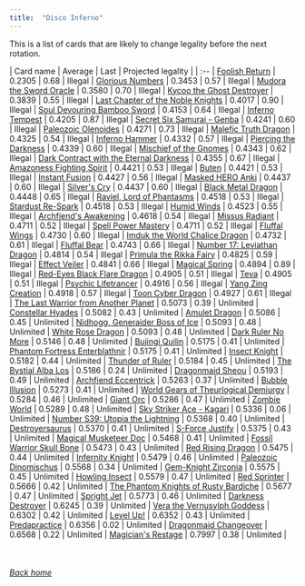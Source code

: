 ```yaml
---
title:  "Disco Inferno"
---
```


This is a list of cards that are likely to change legality before the next rotation.

| Card name | Average | Last | Projected legality |
| :-- |
[Foolish Return](https://db.ygoprodeck.com/card/?search=Foolish%20Return) | 0.2305 | 0.68 | Illegal |
[Glorious Numbers](https://db.ygoprodeck.com/card/?search=Glorious%20Numbers) | 0.3453 | 0.57 | Illegal |
[Mudora the Sword Oracle](https://db.ygoprodeck.com/card/?search=Mudora%20the%20Sword%20Oracle) | 0.3580 | 0.70 | Illegal |
[Kycoo the Ghost Destroyer](https://db.ygoprodeck.com/card/?search=Kycoo%20the%20Ghost%20Destroyer) | 0.3839 | 0.55 | Illegal |
[Last Chapter of the Noble Knights](https://db.ygoprodeck.com/card/?search=Last%20Chapter%20of%20the%20Noble%20Knights) | 0.4017 | 0.90 | Illegal |
[Soul Devouring Bamboo Sword](https://db.ygoprodeck.com/card/?search=Soul%20Devouring%20Bamboo%20Sword) | 0.4153 | 0.64 | Illegal |
[Inferno Tempest](https://db.ygoprodeck.com/card/?search=Inferno%20Tempest) | 0.4205 | 0.87 | Illegal |
[Secret Six Samurai - Genba](https://db.ygoprodeck.com/card/?search=Secret%20Six%20Samurai%20-%20Genba) | 0.4241 | 0.60 | Illegal |
[Paleozoic Olenoides](https://db.ygoprodeck.com/card/?search=Paleozoic%20Olenoides) | 0.4271 | 0.73 | Illegal |
[Malefic Truth Dragon](https://db.ygoprodeck.com/card/?search=Malefic%20Truth%20Dragon) | 0.4325 | 0.54 | Illegal |
[Inferno Hammer](https://db.ygoprodeck.com/card/?search=Inferno%20Hammer) | 0.4332 | 0.57 | Illegal |
[Piercing the Darkness](https://db.ygoprodeck.com/card/?search=Piercing%20the%20Darkness) | 0.4339 | 0.60 | Illegal |
[Mischief of the Gnomes](https://db.ygoprodeck.com/card/?search=Mischief%20of%20the%20Gnomes) | 0.4343 | 0.62 | Illegal |
[Dark Contract with the Eternal Darkness](https://db.ygoprodeck.com/card/?search=Dark%20Contract%20with%20the%20Eternal%20Darkness) | 0.4355 | 0.67 | Illegal |
[Amazoness Fighting Spirit](https://db.ygoprodeck.com/card/?search=Amazoness%20Fighting%20Spirit) | 0.4421 | 0.53 | Illegal |
[Buten](https://db.ygoprodeck.com/card/?search=Buten) | 0.4421 | 0.53 | Illegal |
[Instant Fusion](https://db.ygoprodeck.com/card/?search=Instant%20Fusion) | 0.4427 | 0.56 | Illegal |
[Masked HERO Anki](https://db.ygoprodeck.com/card/?search=Masked%20HERO%20Anki) | 0.4437 | 0.60 | Illegal |
[Silver's Cry](https://db.ygoprodeck.com/card/?search=Silver's%20Cry) | 0.4437 | 0.60 | Illegal |
[Black Metal Dragon](https://db.ygoprodeck.com/card/?search=Black%20Metal%20Dragon) | 0.4448 | 0.65 | Illegal |
[Raviel, Lord of Phantasms](https://db.ygoprodeck.com/card/?search=Raviel,%20Lord%20of%20Phantasms) | 0.4518 | 0.53 | Illegal |
[Stardust Re-Spark](https://db.ygoprodeck.com/card/?search=Stardust%20Re-Spark) | 0.4518 | 0.53 | Illegal |
[Humid Winds](https://db.ygoprodeck.com/card/?search=Humid%20Winds) | 0.4523 | 0.55 | Illegal |
[Archfiend's Awakening](https://db.ygoprodeck.com/card/?search=Archfiend's%20Awakening) | 0.4618 | 0.54 | Illegal |
[Missus Radiant](https://db.ygoprodeck.com/card/?search=Missus%20Radiant) | 0.4711 | 0.52 | Illegal |
[Spell Power Mastery](https://db.ygoprodeck.com/card/?search=Spell%20Power%20Mastery) | 0.4711 | 0.52 | Illegal |
[Fluffal Wings](https://db.ygoprodeck.com/card/?search=Fluffal%20Wings) | 0.4730 | 0.60 | Illegal |
[Imduk the World Chalice Dragon](https://db.ygoprodeck.com/card/?search=Imduk%20the%20World%20Chalice%20Dragon) | 0.4732 | 0.61 | Illegal |
[Fluffal Bear](https://db.ygoprodeck.com/card/?search=Fluffal%20Bear) | 0.4743 | 0.66 | Illegal |
[Number 17: Leviathan Dragon](https://db.ygoprodeck.com/card/?search=Number%2017:%20Leviathan%20Dragon) | 0.4814 | 0.54 | Illegal |
[Primula the Rikka Fairy](https://db.ygoprodeck.com/card/?search=Primula%20the%20Rikka%20Fairy) | 0.4825 | 0.59 | Illegal |
[Effect Veiler](https://db.ygoprodeck.com/card/?search=Effect%20Veiler) | 0.4841 | 0.66 | Illegal |
[Magical Spring](https://db.ygoprodeck.com/card/?search=Magical%20Spring) | 0.4894 | 0.89 | Illegal |
[Red-Eyes Black Flare Dragon](https://db.ygoprodeck.com/card/?search=Red-Eyes%20Black%20Flare%20Dragon) | 0.4905 | 0.51 | Illegal |
[Teva](https://db.ygoprodeck.com/card/?search=Teva) | 0.4905 | 0.51 | Illegal |
[Psychic Lifetrancer](https://db.ygoprodeck.com/card/?search=Psychic%20Lifetrancer) | 0.4916 | 0.56 | Illegal |
[Yang Zing Creation](https://db.ygoprodeck.com/card/?search=Yang%20Zing%20Creation) | 0.4918 | 0.57 | Illegal |
[Toon Cyber Dragon](https://db.ygoprodeck.com/card/?search=Toon%20Cyber%20Dragon) | 0.4927 | 0.61 | Illegal |
[The Last Warrior from Another Planet](https://db.ygoprodeck.com/card/?search=The%20Last%20Warrior%20from%20Another%20Planet) | 0.5073 | 0.39 | Unlimited |
[Constellar Hyades](https://db.ygoprodeck.com/card/?search=Constellar%20Hyades) | 0.5082 | 0.43 | Unlimited |
[Amulet Dragon](https://db.ygoprodeck.com/card/?search=Amulet%20Dragon) | 0.5086 | 0.45 | Unlimited |
[Nidhogg, Generaider Boss of Ice](https://db.ygoprodeck.com/card/?search=Nidhogg,%20Generaider%20Boss%20of%20Ice) | 0.5093 | 0.48 | Unlimited |
[White Rose Dragon](https://db.ygoprodeck.com/card/?search=White%20Rose%20Dragon) | 0.5093 | 0.48 | Unlimited |
[Dark Ruler No More](https://db.ygoprodeck.com/card/?search=Dark%20Ruler%20No%20More) | 0.5146 | 0.48 | Unlimited |
[Bujingi Quilin](https://db.ygoprodeck.com/card/?search=Bujingi%20Quilin) | 0.5175 | 0.41 | Unlimited |
[Phantom Fortress Enterblathnir](https://db.ygoprodeck.com/card/?search=Phantom%20Fortress%20Enterblathnir) | 0.5175 | 0.41 | Unlimited |
[Insect Knight](https://db.ygoprodeck.com/card/?search=Insect%20Knight) | 0.5182 | 0.44 | Unlimited |
[Thunder of Ruler](https://db.ygoprodeck.com/card/?search=Thunder%20of%20Ruler) | 0.5184 | 0.45 | Unlimited |
[The Bystial Alba Los](https://db.ygoprodeck.com/card/?search=The%20Bystial%20Alba%20Los) | 0.5186 | 0.24 | Unlimited |
[Dragonmaid Sheou](https://db.ygoprodeck.com/card/?search=Dragonmaid%20Sheou) | 0.5193 | 0.49 | Unlimited |
[Archfiend Eccentrick](https://db.ygoprodeck.com/card/?search=Archfiend%20Eccentrick) | 0.5263 | 0.37 | Unlimited |
[Bubble Illusion](https://db.ygoprodeck.com/card/?search=Bubble%20Illusion) | 0.5273 | 0.41 | Unlimited |
[World Gears of Theurlogical Demiurgy](https://db.ygoprodeck.com/card/?search=World%20Gears%20of%20Theurlogical%20Demiurgy) | 0.5284 | 0.46 | Unlimited |
[Giant Orc](https://db.ygoprodeck.com/card/?search=Giant%20Orc) | 0.5286 | 0.47 | Unlimited |
[Zombie World](https://db.ygoprodeck.com/card/?search=Zombie%20World) | 0.5289 | 0.48 | Unlimited |
[Sky Striker Ace - Kagari](https://db.ygoprodeck.com/card/?search=Sky%20Striker%20Ace%20-%20Kagari) | 0.5336 | 0.06 | Unlimited |
[Number S39: Utopia the Lightning](https://db.ygoprodeck.com/card/?search=Number%20S39:%20Utopia%20the%20Lightning) | 0.5368 | 0.40 | Unlimited |
[Destroyersaurus](https://db.ygoprodeck.com/card/?search=Destroyersaurus) | 0.5370 | 0.41 | Unlimited |
[S-Force Justify](https://db.ygoprodeck.com/card/?search=S-Force%20Justify) | 0.5375 | 0.43 | Unlimited |
[Magical Musketeer Doc](https://db.ygoprodeck.com/card/?search=Magical%20Musketeer%20Doc) | 0.5468 | 0.41 | Unlimited |
[Fossil Warrior Skull Bone](https://db.ygoprodeck.com/card/?search=Fossil%20Warrior%20Skull%20Bone) | 0.5473 | 0.43 | Unlimited |
[Red Rising Dragon](https://db.ygoprodeck.com/card/?search=Red%20Rising%20Dragon) | 0.5475 | 0.44 | Unlimited |
[Infernity Knight](https://db.ygoprodeck.com/card/?search=Infernity%20Knight) | 0.5479 | 0.46 | Unlimited |
[Paleozoic Dinomischus](https://db.ygoprodeck.com/card/?search=Paleozoic%20Dinomischus) | 0.5568 | 0.34 | Unlimited |
[Gem-Knight Zirconia](https://db.ygoprodeck.com/card/?search=Gem-Knight%20Zirconia) | 0.5575 | 0.45 | Unlimited |
[Howling Insect](https://db.ygoprodeck.com/card/?search=Howling%20Insect) | 0.5579 | 0.47 | Unlimited |
[Red Sprinter](https://db.ygoprodeck.com/card/?search=Red%20Sprinter) | 0.5666 | 0.42 | Unlimited |
[The Phantom Knights of Rusty Bardiche](https://db.ygoprodeck.com/card/?search=The%20Phantom%20Knights%20of%20Rusty%20Bardiche) | 0.5677 | 0.47 | Unlimited |
[Spright Jet](https://db.ygoprodeck.com/card/?search=Spright%20Jet) | 0.5773 | 0.46 | Unlimited |
[Darkness Destroyer](https://db.ygoprodeck.com/card/?search=Darkness%20Destroyer) | 0.6245 | 0.39 | Unlimited |
[Vera the Vernusylph Goddess](https://db.ygoprodeck.com/card/?search=Vera%20the%20Vernusylph%20Goddess) | 0.6302 | 0.42 | Unlimited |
[Level Up!](https://db.ygoprodeck.com/card/?search=Level%20Up!) | 0.6352 | 0.43 | Unlimited |
[Predapractice](https://db.ygoprodeck.com/card/?search=Predapractice) | 0.6356 | 0.02 | Unlimited |
[Dragonmaid Changeover](https://db.ygoprodeck.com/card/?search=Dragonmaid%20Changeover) | 0.6568 | 0.22 | Unlimited |
[Magician's Restage](https://db.ygoprodeck.com/card/?search=Magician's%20Restage) | 0.7997 | 0.38 | Unlimited |

<br>

###### [Back home](index)